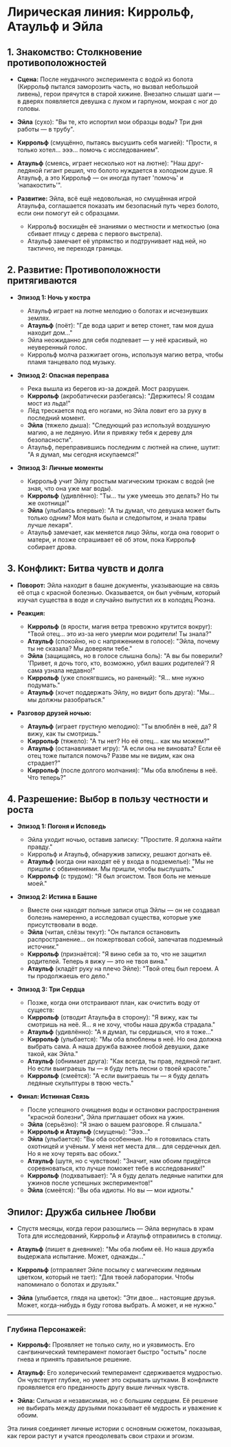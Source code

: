 ﻿---
created: 2025-07-31 09:34:57
---


# Лирическая линия: Киррольф, Атаульф и Эйла

## **1. Знакомство: Столкновение противоположностей**

- **Сцена:** После неудачного эксперимента с водой из болота (Киррольф пытался заморозить часть, но вызвал небольшой ливень), герои прячутся в старой хижине. Внезапно слышат шаги — в дверях появляется девушка с луком и гарпуном, мокрая с ног до головы.
  
- **Эйла** (сухо): "Вы те, кто испортил мои образцы воды? Три дня работы — в трубу".
  
- **Киррольф** (смущённо, пытаясь высушить себя магией): "Прости, я только хотел... эээ... помочь с исследованием".
  
- **Атаульф** (смеясь, играет несколько нот на лютне): "Наш друг-ледяной гигант решил, что болото нуждается в холодном душе. Я Атаульф, а это Киррольф — он иногда путает 'помочь' и 'напакостить'".

- **Развитие:** Эйла, всё ещё недовольная, но смущённая игрой Атаульфа, соглашается показать им безопасный путь через болото, если они помогут ей с образцами. 
  * Киррольф восхищён её знаниями о местности и меткостью (она сбивает птицу с дерева с первого выстрела).
  * Атаульф замечает её упрямство и подтрунивает над ней, но тактично, не переходя границы.

## **2. Развитие: Противоположности притягиваются**

- **Эпизод 1: Ночь у костра**
  * Атаульф играет на лютне мелодию о болотах и исчезнувших землях.
  * **Атаульф** (поёт): "Где вода царит и ветер стонет, там моя душа находит дом..."
  * Эйла неожиданно для себя подпевает — у неё красивый, но неуверенный голос.
  * Киррольф молча разжигает огонь, используя магию ветра, чтобы пламя танцевало под музыку.

- **Эпизод 2: Опасная переправа**
  * Река вышла из берегов из-за дождей. Мост разрушен.
  * **Киррольф** (акробатически разбегаясь): "Держитесь! Я создам мост из льда!"
  * Лёд трескается под его ногами, но Эйла ловит его за руку в последний момент.
  * **Эйла** (тяжело дыша): "Следующий раз используй воздушную магию, а не ледяную. Или я привяжу тебя к дереву для безопасности".
  * Атаульф, переправившись последним с лютней на спине, шутит: "А я думал, мы сегодня искупаемся!"

- **Эпизод 3: Личные моменты**
  * Киррольф учит Эйлу простым магическим трюкам с водой (не зная, что она уже маг воды).
  * **Киррольф** (удивлённо): "Ты... ты уже умеешь это делать? Но ты же охотница!"
  * **Эйла** (улыбаясь впервые): "А ты думал, что девушка может быть только одним? Моя мать была и следопытом, и знала травы лучше лекаря".
  * Атаульф замечает, как меняется лицо Эйлы, когда она говорит о матери, и позже спрашивает её об этом, пока Киррольф собирает дрова.

## **3. Конфликт: Битва чувств и долга**

- **Поворот:** Эйла находит в башне документы, указывающие на связь её отца с красной болезнью. Оказывается, он был учёным, который изучал существа в воде и случайно выпустил их в колодец Рюэна.
  
- **Реакция:**
  * **Киррольф** (в ярости, магия ветра тревожно крутится вокруг): "Твой отец... это из-за него умерли мои родители! Ты знала?"
  * **Атаульф** (спокойно, но с напряжением в голосе): "Эйла, почему ты не сказала? Мы доверяли тебе."
  * **Эйла** (защищаясь, но в голосе слышна боль): "А вы бы поверили? 'Привет, я дочь того, кто, возможно, убил ваших родителей'? Я сама узнала недавно!"
  * **Киррольф** (уже спокягвшись, но раненый): "Я... мне нужно подумать."
  * **Атаульф** (хочет поддержать Эйлу, но видит боль друга): "Мы... мы должны разобраться."

- **Разговор друзей ночью:**
  * **Атаульф** (играет грустную мелодию): "Ты влюблён в неё, да? Я вижу, как ты смотришь."
  * **Киррольф** (тяжело): "А ты нет? Но её отец... как мы можем?"
  * **Атаульф** (останавливает игру): "А если она не виновата? Если её отец тоже пытался помочь? Разве мы не видим, как она страдает?"
  * **Киррольф** (после долгого молчания): "Мы оба влюблены в неё. Что теперь?"

## **4. Разрешение: Выбор в пользу честности и роста**

- **Эпизод 1: Погоня и Исповедь**
  * Эйла уходит ночью, оставив записку: "Простите. Я должна найти правду."
  * Киррольф и Атаульф, обнаружив записку, решают догнать её.
  * **Атаульф** (когда они находят её у входа в подземелье): "Мы не пришли с обвинениями. Мы пришли, чтобы выслушать."
  * **Киррольф** (с трудом): "Я был эгоистом. Твоя боль не меньше моей."

- **Эпизод 2: Истина в Башне**
  * Вместе они находят полные записи отца Эйлы — он не создавал болезнь намеренно, а исследовал существа, которые уже присутствовали в воде.
  * **Эйла** (читая, слёзы текут): "Он пытался остановить распространение... он пожертвовал собой, запечатав подземный источник."
  * **Киррольф** (признаётся): "Я виню себя за то, что не защитил родителей. Теперь я вижу — это не твоя вина."
  * **Атаульф** (кладёт руку на плечо Эйле): "Твой отец был героем. А ты продолжаешь его дело."

- **Эпизод 3: Три Сердца**
  * Позже, когда они отстраивают план, как очистить воду от существ:
  * **Киррольф** (отводит Атаульфа в сторону): "Я вижу, как ты смотришь на неё. Я... я не хочу, чтобы наша дружба страдала."
  * **Атаульф** (удивлённо): "А я думал, ты сердишься, что я тоже..."
  * **Киррольф** (улыбается): "Мы оба влюблены в неё. Но она должна выбрать сама. А наша дружба важнее любой девушки, даже такой, как Эйла."
  * **Атаульф** (обнимает друга): "Как всегда, ты прав, ледяной гигант. Но если выиграешь ты — я буду петь песни о твоей красоте."
  * **Киррольф** (смеётся): "А если выиграешь ты — я буду делать ледяные скульптуры в твою честь."

- **Финал: Истинная Связь**
  * После успешного очищения воды и остановки распространения "красной болезни", Эйла приглашает обоих на ужин.
  * **Эйла** (серьёзно): "Я знаю о вашем разговоре. Я слышала."
  * **Киррольф и Атаульф** (смущены): "Эээ..."
  * **Эйла** (улыбается): "Вы оба особенные. Но я готовилась стать охотницей и учёным. У меня нет места для... для сердечных дел. Но я не хочу терять вас обоих."
  * **Атаульф** (шутя, но с чувством): "Значит, нам обоим придётся соревноваться, кто лучше поможет тебе в исследованиях!"
  * **Киррольф** (подхватывает): "А я буду делать ледяные напитки для ужинов после успешных экспериментов!"
  * **Эйла** (смеётся): "Вы оба идиоты. Но вы — мои идиоты."

## **Эпилог: Дружба сильнее Любви**

* Спустя месяцы, когда герои разошлись — Эйла вернулась в храм Тота для исследований, Киррольф и Атаульф отправились в столицу.

* **Атаульф** (пишет в дневнике): "Мы оба любим её. Но наша дружба выдержала испытание. Может, однажды..."
  
* **Киррольф** (отправляет Эйле посылку с магическим ледяным цветком, который не тает): "Для твоей лаборатории. Чтобы напоминало о болотах и друзьях."
  
* **Эйла** (улыбается, глядя на цветок): "Эти двое... настоящие друзья. Может, когда-нибудь я буду готова выбрать. А может, и не нужно."

---

### **Глубина Персонажей:**
- **Киррольф:** Проявляет не только силу, но и уязвимость. Его сангвинический темперамент помогает быстро "остыть" после гнева и принять правильное решение.

- **Атаульф:** Его холерический темперамент сдерживается мудростью. Он чувствует глубже, но умеет это скрывать шутками. В конфликте проявляется его преданность другу выше личных чувств.

- **Эйла:** Сильная и независимая, но с большим сердцем. Её решение не выбирать между друзьями показывает её мудрость и уважение к обоим.

Эта линия соединяет личные истории с основным сюжетом, показывая, как герои растут и учатся преодолевать свои страхи и эгоизм.
